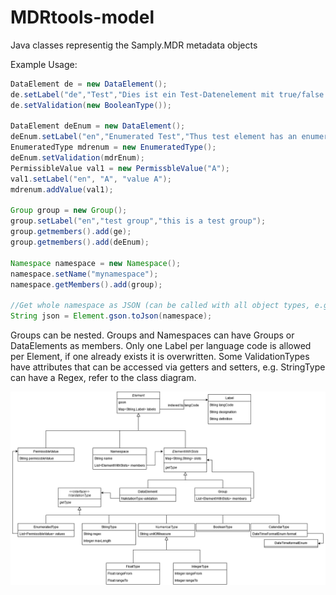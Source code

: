 # MDRtools-model
Java classes representig the Samply.MDR metadata objects

Example Usage:

```java
DataElement de = new DataElement();
de.setLabel("de","Test","Dies ist ein Test-Datenelement mit true/false Wert");
de.setValidation(new BooleanType());

DataElement deEnum = new DataElement();
deEnum.setLabel("en","Enumerated Test","Thus test element has an enumerated value domain");
EnumeratedType mdrenum = new EnumeratedType();
deEnum.setValidation(mdrEnum);
PermissibleValue val1 = new PermissbleValue("A");
val1.setLabel("en", "A", "value A");
mdrenum.addValue(val1);

Group group = new Group();
group.setLabel("en","test group","this is a test group");
group.getmembers().add(ge);
group.getmembers().add(deEnum);

Namespace namespace = new Namespace();
namespace.setName("mynamespace");
namespace.getMembers().add(group);

//Get whole namespace as JSON (can be called with all object types, e.g. on Groups or single DataElements)
String json = Element.gson.toJson(namespace);
```

Groups can be nested. Groups and Namespaces can have Groups or DataElements as members. Only one Label per language code is allowed per Element, if one already exists it is overwritten.
Some ValidationTypes have attributes that can be accessed via getters and setters, e.g. StringType can have a Regex, refer to the class diagram.

![class diagram](doc/ModelClassDiagram.png)
